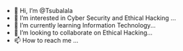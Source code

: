 - 👋 Hi, I’m @Tsubalala
- 👀 I’m interested in Cyber Security and Ethical Hacking ...
- 🌱 I’m currently learning Information Technology...
- 💞️ I’m looking to collaborate on Ethical Hacking...
- 📫 How to reach me ...

<!---
Tsubalala/Tsubalala is a ✨ special ✨ repository because its `README.md` (this file) appears on your GitHub profile.
You can click the Preview link to take a look at your changes.
--->
